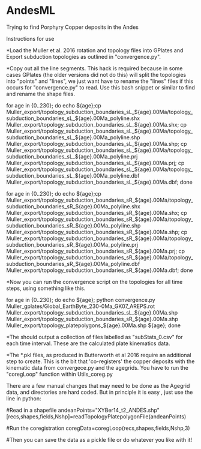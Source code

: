 # AndesML
Trying to find Porphyry Copper deposits in the Andes

Instructions for use

*Load the Muller et al. 2016 rotation and topology files into GPlates and Export subduction topologies as outlined in "convergence.py".


*Copy out all the line segments. This hack is required because in some cases GPlates (the older versions did not do this) will split the topologies into "points" and "lines", we just want have to rename the "lines" files if this occurs for "convergence.py" to read. Use this bash snippet or similar to find and rename the shape files.

for age in {0..230}; do echo ${age};cp Muller_export/topology_subduction_boundaries_sL_${age}.00Ma/topology_subduction_boundaries_sL_${age}.00Ma_polyline.shx Muller_export/topology_subduction_boundaries_sL_${age}.00Ma.shx;
cp Muller_export/topology_subduction_boundaries_sL_${age}.00Ma/topology_subduction_boundaries_sL_${age}.00Ma_polyline.shp Muller_export/topology_subduction_boundaries_sL_${age}.00Ma.shp;
cp Muller_export/topology_subduction_boundaries_sL_${age}.00Ma/topology_subduction_boundaries_sL_${age}.00Ma_polyline.prj Muller_export/topology_subduction_boundaries_sL_${age}.00Ma.prj;
cp Muller_export/topology_subduction_boundaries_sL_${age}.00Ma/topology_subduction_boundaries_sL_${age}.00Ma_polyline.dbf Muller_export/topology_subduction_boundaries_sL_${age}.00Ma.dbf; done

for age in {0..230}; do echo ${age};cp Muller_export/topology_subduction_boundaries_sR_${age}.00Ma/topology_subduction_boundaries_sR_${age}.00Ma_polyline.shx Muller_export/topology_subduction_boundaries_sR_${age}.00Ma.shx;
cp Muller_export/topology_subduction_boundaries_sR_${age}.00Ma/topology_subduction_boundaries_sR_${age}.00Ma_polyline.shp Muller_export/topology_subduction_boundaries_sR_${age}.00Ma.shp;
cp Muller_export/topology_subduction_boundaries_sR_${age}.00Ma/topology_subduction_boundaries_sR_${age}.00Ma_polyline.prj Muller_export/topology_subduction_boundaries_sR_${age}.00Ma.prj;
cp Muller_export/topology_subduction_boundaries_sR_${age}.00Ma/topology_subduction_boundaries_sR_${age}.00Ma_polyline.dbf Muller_export/topology_subduction_boundaries_sR_${age}.00Ma.dbf; done


*Now you can run the convergence script on the topologies for all time steps, using something like this.

for age in {0..230}; do echo ${age};  python convergence.py Muller_gplates/Global_EarthByte_230-0Ma_GK07_AREPS.rot Muller_export/topology_subduction_boundaries_sL_${age}.00Ma.shp Muller_export/topology_subduction_boundaries_sR_${age}.00Ma.shp Muller_export/topology_platepolygons_${age}.00Ma.shp ${age}; done


*The should output a collection of files labelled as "subStats_0.csv" for each time interval. These are the calculated plate kinematics data.


*The *.pkl files, as produced in Butterworth et al 2016 require an additional step to create. This is the bit that 'co-registers' the copper deposits with the kinematic data from convergece.py and the agegrids. You have to run the "coregLoop" function within Utils_coreg.py 

There are a few manual changes that may need to be done as the Agegrid data, and directories are hard coded. But in principle it is easy , just use the line in python: 

#Read in a shapefile
andeanPoints="XYBer14_t2_ANDES.shp"
[recs,shapes,fields,Nshp]=readTopologyPlatepolygonFile(andeanPoints)

#Run the coregistration
coregData=coregLoop(recs,shapes,fields,Nshp,3)

#Then you can save the data as a pickle file or do whatever you like with it!
